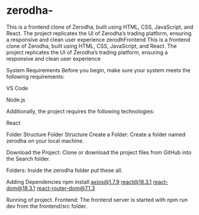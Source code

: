 # zerodha-
This is a frontend clone of Zerodha, built using HTML, CSS, JavaScript, and React. The project replicates the UI of Zerodha’s trading platform, ensuring a responsive and clean user experience
zerodhFrontend
This is a frontend clone of Zerodha, built using HTML, CSS, JavaScript, and React. The project replicates the UI of Zerodha’s trading platform, ensuring a responsive and clean user experience

System Requirements
Before you begin, make sure your system meets the following requirements:

VS Code

Node.js

Additionally, the project requires the following technologies:

React

Folder Structure
Folder Structure
Create a Folder: Create a folder named zerodha on your local machine.

Download the Project: Clone or download the project files from GitHub into the Search folder.

Folders: Inside the zerodha folder put these all.

Adding Dependencies
npm install axios@1.7.9 react@18.3.1 react-dom@18.3.1 react-router-dom@7.1.3

Running of project.
Frontend: The frontend server is started with npm run dev from the frontend/src folder.
